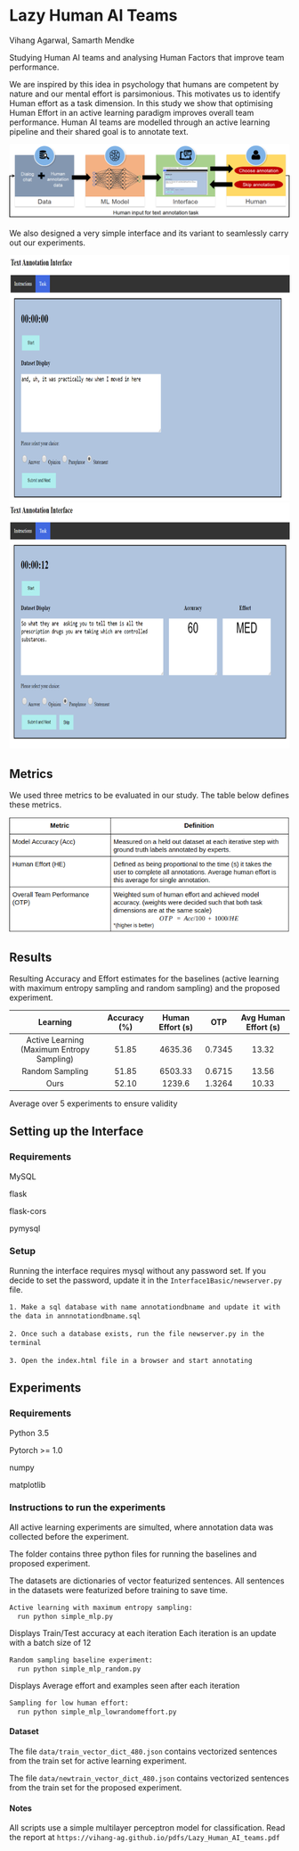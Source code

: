 
# Lazy Human AI Teams
Vihang Agarwal, Samarth Mendke

Studying Human AI teams and analysing Human Factors that improve team performance.

We are inspired by this idea in psychology that humans are competent by
nature and our mental effort is parsimonious. This motivates us to identify Human effort as a task dimension. In this study we show that optimising Human Effort in an active learning paradigm improves overall team performance. Human AI teams are modelled through an active learning pipeline and their shared goal is to annotate text.

![](https://github.com/vihang-ag/LazyAIteams/blob/master/images/workflow.png)

We also designed a very simple interface and its variant to seamlessly carry out our experiments.

<img src="https://github.com/vihang-ag/LazyAIteams/blob/master/images/interface1.png" width="750" height="441">

<img src="https://github.com/vihang-ag/LazyAIteams/blob/master/images/interface2.png" width="750" height="441">


## Metrics

We used three metrics to be evaluated in our study. The table below defines these metrics.

![](https://github.com/vihang-ag/LazyAIteams/blob/master/images/metric.png)


## Results
Resulting Accuracy and Effort estimates for the baselines (active learning with maximum entropy sampling and random sampling) and the proposed experiment. 

<!-- <img src="https://github.com/vihang-ag/LazyAIteams/blob/master/images/results.png" width="768" height="190"> -->

|  Learning | Accuracy (%) | Human Effort (s) | OTP | Avg Human Effort (s)|  
|:----------:|:------:| :----:|:------:|:------:|
| Active Learning (Maximum Entropy Sampling) | 51.85 | 4635.36 | 0.7345 | 13.32 |
| Random Sampling | 51.85 | 6503.33 | 0.6715 | 13.56 |
| Ours | 52.10 | 1239.6 | 1.3264 | 10.33 |


Average over 5 experiments to ensure validity



## Setting up the Interface

### Requirements
MySQL

flask

flask-cors

pymysql

### Setup

Running the interface requires mysql without any password set. If you decide to set the password, update it in the ```Interface1Basic/newserver.py``` file.

```
1. Make a sql database with name annotationdbname and update it with the data in annnotationdbname.sql

2. Once such a database exists, run the file newserver.py in the terminal

3. Open the index.html file in a browser and start annotating
```

## Experiments

### Requirements
Python 3.5

Pytorch >= 1.0

numpy

matplotlib


### Instructions to run the experiments

All active learning experiments are simulted, where annotation data was collected before the experiment.

The folder contains three python files for running the baselines and proposed experiment.

The datasets are dictionaries of vector featurized sentences. All sentences in the datasets 
were featurized before training to save time.

```
Active learning with maximum entropy sampling: 
  run python simple_mlp.py
```

Displays Train/Test accuracy at each iteration
Each iteration is an update with a batch size of 12

```
Random sampling baseline experiment:
  run python simple_mlp_random.py
```

Displays Average effort and examples seen after each iteration

```
Sampling for low human effort:
  run python simple_mlp_lowrandomeffort.py  
```

#### Dataset
The file ```data/train_vector_dict_480.json``` contains vectorized sentences from the train set for active learning experiment.

The file ```data/newtrain_vector_dict_480.json``` contains vectorized sentences from the train set for the proposed experiment.

#### Notes
All scripts use a simple multilayer perceptron model for classification. 
Read the report at ```https://vihang-ag.github.io/pdfs/Lazy_Human_AI_teams.pdf```





